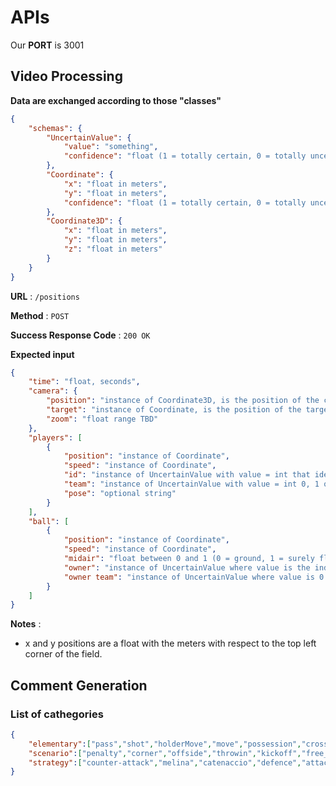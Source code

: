 # APIs

Our **PORT** is 3001

## Video Processing

**Data are exchanged according to those "classes"**
```json
{
    "schemas": {
        "UncertainValue": {
            "value": "something",
            "confidence": "float (1 = totally certain, 0 = totally uncertain)"
        },
        "Coordinate": {
            "x": "float in meters",
            "y": "float in meters",
            "confidence": "float (1 = totally certain, 0 = totally uncertain)"
        },
        "Coordinate3D": {
            "x": "float in meters",
            "y": "float in meters",
            "z": "float in meters"
        }
    }
}
```

**URL** : `/positions`

**Method** : `POST`

**Success Response Code** : `200 OK`

**Expected input**

```json
{
    "time": "float, seconds",
    "camera": {
        "position": "instance of Coordinate3D, is the position of the camera in the field",
        "target": "instance of Coordinate, is the position of the target of the camera on the field",
        "zoom": "float range TBD"
    },
    "players": [
        {
            "position": "instance of Coordinate",
            "speed": "instance of Coordinate",
            "id": "instance of UncertainValue with value = int that identifies the person",
            "team": "instance of UncertainValue with value = int 0, 1 or -1 if the team is the referee",
            "pose": "optional string"
        }
    ],
    "ball": [
        {
            "position": "instance of Coordinate",
            "speed": "instance of Coordinate",
            "midair": "float between 0 and 1 (0 = ground, 1 = surely flying)",
            "owner": "instance of UncertainValue where value is the index of the player in the 'players' field",
            "owner team": "instance of UncertainValue where value is 0 or 1"
        }
    ]
}
```

**Notes** :
- x and y positions are a float with the meters with respect to the top left corner of the field.

## Comment Generation

### List of cathegories

```json
{
	"elementary":["pass","shot","holderMove","move","possession","cross","foul","duel","clearance","possession_lost","interception"],
	"scenario":["penalty","corner","offside","throwin","kickoff","free_kick","half_time","end_of_game"],
	"strategy":["counter-attack","melina","catenaccio","defence","attack"]
}
```